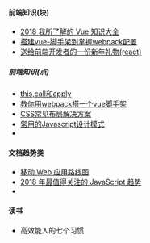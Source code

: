 #### 前端知识(块)

* [2018 我所了解的 Vue 知识大全](https://juejin.im/post/5a4b78226fb9a0451a76c1a1)
* [搭建vue-脚手架到掌握webpack配置](https://juejin.im/post/5a531f4c6fb9a01cb80f926f)
* [送给前端开发者的一份新年礼物(react)](https://juejin.im/post/5a490d8051882511793e8a5f)



##### 前端知识(点)

* [this,call和apply](https://juejin.im/post/5a4f09096fb9a01c9f5b371b)
* [教你用webpack搭一个vue脚手架](https://juejin.im/post/5a52c79b518825733c13e260)
* [CSS常见布局解决方案](http://www.cnblogs.com/qianduantuanzhang/p/8228418.html)
* [常用的Javascript设计模式](http://blog.jobbole.com/29454/)
* ​



#### 文档趋势类

* [移动 Web 应用路线图](https://www.w3.org/Mobile/roadmap/index.zh.html)
* [2018 年最值得关注的 JavaScript 趋势](http://36kr.com/p/5110763.html)
* ​

#### 读书

* 高效能人的七个习惯